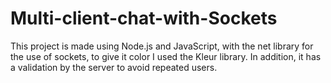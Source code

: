 # Multi-client-chat-with-Sockets


This project is made using Node.js and JavaScript, with the net library for the use of sockets, to give it color I used the Kleur library.
In addition, it has a validation by the server to avoid repeated users.
